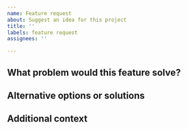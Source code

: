 ```yaml
---
name: Feature request
about: Suggest an idea for this project
title: ''
labels: feature request
assignees: ''

---
```


<!--

Please note that it may not be possible for us to incorporate all feature requests. 
Janus has been developed to meet the security and workflow requirements of Guardian Digital, 
therefore we may be hesitant to significantly expand or alter the remit of this application.

-->

## What problem would this feature solve?

<!-- Please describe the problem this feature would solve and the requirements you have -->


## Alternative options or solutions

<!-- Please describe any alternatives you have considered -->


## Additional context

<!--
Please add any other context or screenshots about the feature request here. This could include
 the source of the inspiration for the feature (such as a different service) or examples of how
 the feature might work.
-->


